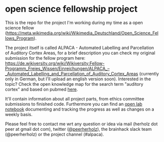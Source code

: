 # open science fellowship project
This is the repo for the project I'm working during my time as a open science fellow (https://meta.wikimedia.org/wiki/Wikimedia_Deutschland/Open_Science_Fellows_Program). 

The project itself is called ALPACA - Automated Labelling and Parcellation of Auditory Cortex Areas, for a brief description you can check my original submission for the fellow program here: https://de.wikiversity.org/wiki/Wikiversity:Fellow-Programm_Freies_Wissen/Einreichungen/ALPACA_–_Automated_Labelling_and_Parcellation_of_Auditory_Cortex_Areas (currently only in German, but I'll upload an english version soon). Interested in the topic? Check the open knowledge map for the search term "auditory cortex" and based on pubmed [here](https://openknowledgemaps.org/map/530b543e87c83d2de62f331f04625d0a).

It'll contain information about all project parts, from ethics committee submissions to finished code. Furthermore you can
find an [open lab notebook](https://github.com/PeerHerholz/open_science_fellowship_project/tree/master/open%20lab%20notebook) documenting and tracking the progress as well as changes on a weekly basis.

Please feel free to contact me wrt any question or idea via mail (herholz dot peer at gmail dot com), twitter ([@peerherholz](https://twitter.com/peerherholz?lang=eng)), the brainhack slack team (@peerherholz) or the project channel (#alpaca). 
